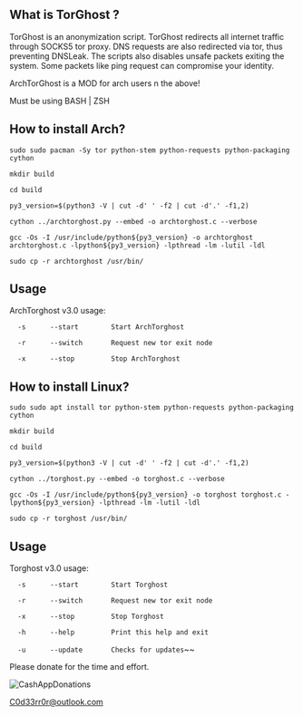 ## What is TorGhost ?
TorGhost is an anonymization script. TorGhost redirects all internet traffic through SOCKS5 tor proxy. DNS requests are also redirected via tor, thus preventing DNSLeak. The scripts also disables unsafe packets exiting the system. Some packets like ping request can compromise your identity.

ArchTorGhost is a MOD for arch users n the above!

Must be using BASH | ZSH
## How to install Arch?

`sudo sudo pacman -Sy tor python-stem python-requests python-packaging cython`

`mkdir build`

`cd build`

`py3_version=$(python3 -V | cut -d' ' -f2 | cut -d'.' -f1,2)`

`cython ../archtorghost.py --embed -o archtorghost.c --verbose`

`gcc -Os -I /usr/include/python${py3_version} -o archtorghost archtorghost.c -lpython${py3_version} -lpthread -lm -lutil -ldl`

`sudo cp -r archtorghost /usr/bin/`

## Usage
ArchTorghost v3.0 usage:

`  -s      --start        Start ArchTorghost`

`  -r      --switch       Request new tor exit node`

`  -x      --stop         Stop ArchTorghost`

## How to install Linux?

`sudo sudo apt install tor python-stem python-requests python-packaging cython`

`mkdir build`

`cd build`

`py3_version=$(python3 -V | cut -d' ' -f2 | cut -d'.' -f1,2)`

`cython ../torghost.py --embed -o torghost.c --verbose`

`gcc -Os -I /usr/include/python${py3_version} -o torghost torghost.c -lpython${py3_version} -lpthread -lm -lutil -ldl`

`sudo cp -r torghost /usr/bin/`

## Usage
Torghost v3.0 usage:

`  -s      --start        Start Torghost`

`  -r      --switch       Request new tor exit node`

`  -x      --stop         Stop Torghost`

`  -h      --help         Print this help and exit`

`  -u      --update       Checks for updates`~~

Please donate for the time and effort.

![CashAppDonations](https://github.com/user-attachments/assets/2c6d3ea2-50b0-415f-a750-113de7064b97)

C0d33rr0r@outlook.com
